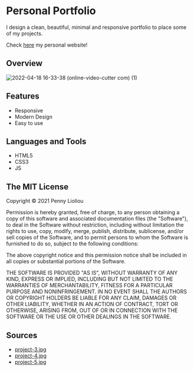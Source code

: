 # Personal Portfolio
I design a clean, beautiful, minimal and responsive portfolio to place some of my projects.

Check [here](https://pennylioliou.me/) my personal website!

## Overview

![2022-04-18 16-33-38 (online-video-cutter com) (1)](https://user-images.githubusercontent.com/88145246/163817071-306201ab-0465-49ed-b6f9-fdb639f2f02f.gif)


## Features
* Responsive
* Modern Design
* Easy to use

## Languages and Tools
* HTML5
* CSS3
* JS

## The MIT License
Copyright © 2021 Penny Lioliou

Permission is hereby granted, free of charge, to any person obtaining a copy of this software and associated documentation files (the "Software"), to deal in the Software without restriction, including without limitation the rights to use, copy, modify, merge, publish, distribute, sublicense, and/or sell copies of the Software, and to permit persons to whom the Software is furnished to do so, subject to the following conditions:

The above copyright notice and this permission notice shall be included in all copies or substantial portions of the Software.

THE SOFTWARE IS PROVIDED "AS IS", WITHOUT WARRANTY OF ANY KIND, EXPRESS OR IMPLIED, INCLUDING BUT NOT LIMITED TO THE WARRANTIES OF MERCHANTABILITY, FITNESS FOR A PARTICULAR PURPOSE AND NONINFRINGEMENT. IN NO EVENT SHALL THE AUTHORS OR COPYRIGHT HOLDERS BE LIABLE FOR ANY CLAIM, DAMAGES OR OTHER LIABILITY, WHETHER IN AN ACTION OF CONTRACT, TORT OR OTHERWISE, ARISING FROM, OUT OF OR IN CONNECTION WITH THE SOFTWARE OR THE USE OR OTHER DEALINGS IN THE SOFTWARE.

## Sources
* [project-3.jpg](https://www.istockphoto.com/photo/cloud-computing-emerging-from-computer-servers-technology-innovation-gm539475910-96201179)
* [project-4.jpg](https://www.istockphoto.com/photo/macro-shot-with-augmented-reality-ethernet-cables-connected-to-router-ports-with-gm1219430161-356699621)
* [project-5.jpg](https://13.127.97.79/course/compiler-design-online-videos)



